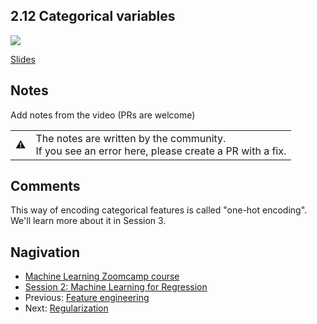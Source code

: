 
## 2.12 Categorical variables

<a href="https://www.youtube.com/watch?v=sGLAToAAMa4"><img src="images/thumbnail-2-12.jpg"></a>

[Slides](https://www.slideshare.net/AlexeyGrigorev/ml-zoomcamp-2-slides)


## Notes

Add notes from the video (PRs are welcome)

<table>
   <tr>
      <td>⚠️</td>
      <td>
         The notes are written by the community. <br>
         If you see an error here, please create a PR with a fix.
      </td>
   </tr>
</table>

## Comments

This way of encoding categorical features is called "one-hot encoding".
We'll learn more about it in Session 3. 


## Nagivation

* [Machine Learning Zoomcamp course](../)
* [Session 2: Machine Learning for Regression](./)
* Previous: [Feature engineering](11-feature-engineering.md)
* Next: [Regularization](13-regularization.md)